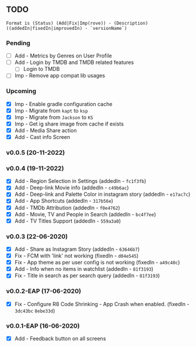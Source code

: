 ## TODO

```
Format is (Status) (Add|Fix|Imp(rove)) - (Description) ((addedIn|fixedIn|improvedIn) - `versionName`)
```

### Pending

- [ ] Add - Metrics by Genres on User Profile
- [ ] Add - Login by TMDB and TMDB related features
  - [ ] Login to TMDB
- [ ] Imp - Remove app compat lib usages

### Upcoming

- [X] Imp - Enable gradle configuration cache
- [X] Imp - Migrate from `kapt` to `ksp`
- [X] Imp - Migrate from `Jackson` to `KS`
- [X] Imp - Get ig share image from cache if exists
- [X] Add - Media Share action
- [X] Add - Cast info Screen

### v0.0.5 (20-11-2022)

### v0.0.4 (19-11-2022)

- [X] Add - Region Selection in Settings (addedIn - `fc1f3fb`)
- [X] Add - Deep-link Movie info (addedIn - `c49b6ac`)
- [X] Add - Deep-link and Palette Color in instagram story (addedIn - `e17ac7c`)
- [X] Add - App Shortcuts (addedIn - `317b56e`)
- [X] Add - TMDb Attribution (addedIn - `f0e4762`)
- [X] Add - Movie, TV and People in Search (addedIn - `bc4f7ee`)
- [X] Add - TV Titles Support (addedIn - `559a3a0`)

### v0.0.3 (22-06-2020)

- [X] Add - Share as Instagram Story (addedIn - `63646b7`)
- [X] Fix - FCM with 'link' not working (fixedIn - `d04e545`)
- [X] Fix - App theme as per user config is not working (fixedIn - `a49c40c`)
- [X] Add - Info when no items in watchlist (addedIn - `81f3193`)
- [X] Fix - Title in search as per search query (addedIn - `81f3193`)

### v0.0.2-EAP (17-06-2020)

- [X] Fix - Configure R8 Code Shrinking - App Crash when enabled. (fixedIn - `3dc43bc` `8ebe33d`)

### v0.0.1-EAP (16-06-2020)

- [X] Add - Feedback button on all screens
